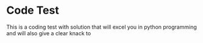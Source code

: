 # Code Test

This is a coding test with solution that will excel you in python programming and will also give a clear knack to 
